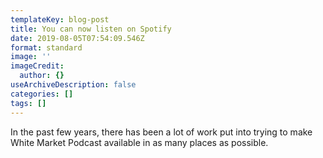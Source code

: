 ```yaml
---
templateKey: blog-post
title: You can now listen on Spotify
date: 2019-08-05T07:54:09.546Z
format: standard
image: ''
imageCredit:
  author: {}
useArchiveDescription: false
categories: []
tags: []
---
```

In the past few years, there has been a lot of work put into trying to make White Market Podcast available in as many places as possible. 
